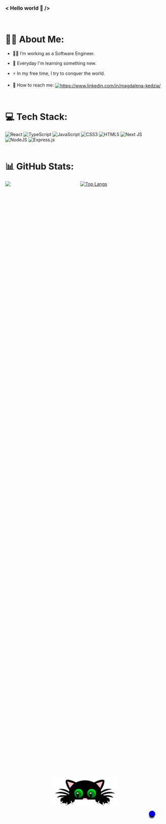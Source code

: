 ### &lt; Hello world 👋 /&gt;	 
<br />

# :woman_technologist: About Me:

- 🏃‍♀️ I’m working as a Software Engineer.

- :seedling: Everyday I'm learning something new.

- :zap: In my free time, I try to conquer the world.

- 💌 How to reach me:  <a align="left" href="https://www.linkedin.com/in/magdalena-kedzia/" target="_blank"><img align="center" src="https://raw.githubusercontent.com/rahuldkjain/github-profile-readme-generator/master/src/images/icons/Social/linked-in-alt.svg" alt="https://www.linkedin.com/in/magdalena-kedzia/" height="12" width="12" /></a> 

<br />

# 💻 Tech Stack:
![React](https://img.shields.io/badge/react-%2320232a.svg?style=for-the-badge&logo=react&logoColor=%2361DAFB) ![TypeScript](https://img.shields.io/badge/typescript-%23007ACC.svg?style=for-the-badge&logo=typescript&logoColor=white) ![JavaScript](https://img.shields.io/badge/javascript-%23323330.svg?style=for-the-badge&logo=javascript&logoColor=%23F7DF1E) ![CSS3](https://img.shields.io/badge/css3-%231572B6.svg?style=for-the-badge&logo=css3&logoColor=white) ![HTML5](https://img.shields.io/badge/html5-%23E34F26.svg?style=for-the-badge&logo=html5&logoColor=white) ![Next JS](https://img.shields.io/badge/Next-black?style=for-the-badge&logo=next.js&logoColor=white) ![NodeJS](https://img.shields.io/badge/node.js-6DA55F?style=for-the-badge&logo=node.js&logoColor=white)  ![Express.js](https://img.shields.io/badge/express.js-%23404d59.svg?style=for-the-badge&logo=express&logoColor=%2361DAFB)
<br />
<br />

# 📊 GitHub Stats:
<div>
<img align="left" width="47%" src="https://github-readme-stats.vercel.app/api?username=magdalenakedzia&show_icons=true&theme=github_dark" /> 
 
[![Top Langs](https://github-readme-stats.vercel.app/api/top-langs/?username=magdalenakedzia&layout=compact&theme=github_dark)](https://github.com/anuraghazra/github-readme-stats)

</div>




<div class="wrapper">
  <div class="cat"><img src="https://github.com/Martichka9/stalking-cat-loader/blob/master/imgs/silhouette-snout-logo-wall-mammal.png?raw=true">
    <div class="eyelids"></div>
    <div class="eye left">
      <div class="eyeWatch">
        <div class="glare"></div>
      </div>
    </div>
    <div class="eye right">
      <div class="eyeWatch">
        <div class="glare"></div>
      </div>
    </div>
    <div class="nose"></div>
    <div class="claws c1"></div>
    <div class="claws c2"></div>
    <div class="claws c3"></div>
    <div class="claws c4"></div>
    <div class="claws c5"></div>
    <div class="claws c6"></div>
  </div>
  <div class="ballContainer">
    <div class="ballShadow">
      <div class="ball"></div>
    </div>
  </div>
  <div class="ears">
    <div class="ear eLeft"></div>
    <div class="ear eRight"></div>
  </div>
</div>

<style>
 .wrapper {
display:flex;
justify-content:center;
align-items:center;
height:95vh;
}
/* cat body */
.cat {
  position: absolute;
  width:200px;
  height: 100px;
/*   margin: 20px auto; */
  overflow: hidden;
  background-color: #fff;
}
.cat img {
  width:100%;
  position:absolute;
  left: calc(50% - 100px);
  top: -46px;
}

/* cat's years styles */
.ears{
  position:absolute
}

.ear {
  width:0;
  border-left:10px solid transparent;
  border-right:10px solid transparent;
  border-bottom:20px solid pink;
  position: relative;
}

.eLeft {
  left: -49px;
  top: -16px;
  transform: rotate(-48deg);
}
.eRight {
  left: 49px;
  top: -36px;
  transform: rotate(48deg);
}

/* cat's eyes */
.eye {
  position: absolute;
  width:28px;
  height:28px;
  background-color: #071;
  box-shadow: 5px 5px 6px #0f2 inset;
  border-radius: 50%;
  border: 1px solid #000;
  top:40px;
  overflow:hidden;
  animation: eyesTrackBall 1.5s ease-in-out infinite alternate;
}
.left {left: calc(50% - 35px);}
.right {left: calc(50% + 6px);}

.eyeWatch{
  width: 7px;
  height:20px;
  background-color: #000;
  border-radius: 50%;
  margin-top: 8px;
  margin-left:20px;
  transform:rotate(25deg);
  animation: trackIt 1.5s ease-in-out infinite alternate;
  overflow:hidden;
}

/* eyes light reflaction */
.glare {
  width:5px;
  height:5px;
  background-color: #fff;
  border-radius:50%;
  position:relative;
  top:3px;
  animation: light 1.5s ease-in-out infinite alternate;
}

.eyelids {
  width:90px;
  height:1px;
  position:absolute;
  z-index:1;
  top:35px;
  left: calc(50% - 45px);
  background-color: #000;
  animation: blink 6s ease-in-out infinite alternate;
}

.nose{
  width:14px;
  height:5px;
  background-color: pink;
  position:absolute;
  top:70px;
  border-radius:50% 50% 0 0;
  left:calc(50% - 7px);
}

/* cats's claws */
.claws{
  width: 3px;
  height: 10px;
  position: absolute;
  background-color: #fff;
  border-radius: 50%;
  box-shadow: 0 1px 2px #000;
}

.c1{top: 78px;left: 25px;transform:rotatez(25deg);}
.c2{top: 83px;left: 41px;}
.c3{top: 78px;left: 56px;transform:rotatez(-25deg);}
.c4{top: 78px;right: 25px;transform:rotatez(-25deg);}
.c5{top: 83px;right: 41px;}
.c6{top: 78px;right: 56px;transform:rotatez(25deg);}

/* ball styles */
.ballContainer {
  width: 100%;
  margin-top:140px;
}

.ball {
  width:20px;
  height:20px;
  background-color: blue;
  box-shadow: 1px -1px 3px #000 inset;
  border-radius: 50%;
  position:absolute;
  animation: ballLight 1.5s ease-in-out infinite alternate;
}

.ballShadow{
  width:20px;
  height:15px;
  background-color: #000;
  margin-left: calc(50% + 90px);
  border-radius: 50%;
  position:absolute;
  box-shadow: 0 0 5px 2px #fff inset;
  animation: ballRolling 1.5s ease-in-out infinite alternate;
}

/* animations */
/* eyes traking the ball */
@keyframes trackIt {
  from{
    margin-left:21px;
    transform:rotate(25deg);
  }
  to{
    margin-left:0px;
    transform:rotate(-25deg);
  }
}
/* eye green shadow moving after the balls movement*/
@keyframes eyesTrackBall {
  from{box-shadow: 5px 5px 6px #0f2 inset;}
  to {box-shadow: -5px 5px 6px #0f2 inset;}
}
/* light for the eyes glare */
@keyframes light {
  0%{transform: translateX(-2px);opacity:3;}
  50%{opacity:1;}
  100%{transform: translateX(4px);opacity:3;}
}
/* eyelids animation */
@keyframes blink {
  0%{height: 1px;}
  3%{height: 35px;}
  4%{height: 1px;}
  100%{height: 1px;}
}

/* ball roll animation along with animation for it shadow to reflect the light */
@keyframes ballRolling {
  0%{margin-left: calc(50% + 90px);}
  100%{margin-left: calc(50% - 90px);}
}

@keyframes ballLight {
  0%{
    box-shadow: -1px -1px 3px #000 inset;
    margin: -10px 0 0 -3px;
  }
  100%{
    box-shadow: 1px -1px 3px #000 inset;
    margin: -10px 0 0 3px;
  }
}
 </style>
